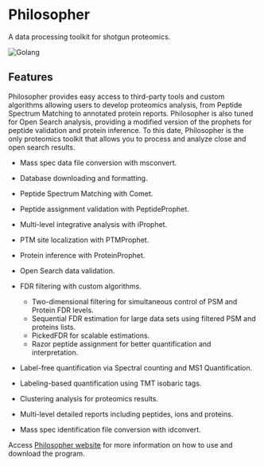 # Philosopher
A data processing toolkit for shotgun proteomics.

![Golang](https://img.shields.io/badge/Go-1.11.2-blue.svg)

## Features
Philosopher provides easy access to third-party tools and custom algorithms allowing users to develop proteomics analysis, from Peptide Spectrum Matching to annotated protein reports. Philosopher is also tuned for Open Search analysis, providing a modified version of the prophets for peptide validation and protein inference. To this date, Philosopher is the only proteomics toolkit that allows you to process and analyze close and open search results.

- Mass spec data file conversion with msconvert.

- Database downloading and formatting.

- Peptide Spectrum Matching with Comet.

- Peptide assignment validation with PeptideProphet.

- Multi-level integrative analysis with iProphet.

- PTM site localization with PTMProphet.

- Protein inference with ProteinProphet.

- Open Search data validation.

- FDR filtering with custom algorithms.

  - Two-dimensional filtering for simultaneous control of PSM and Protein FDR levels.
  - Sequential FDR estimation for large data sets using filtered PSM and proteins lists.
  - PickedFDR for scalable estimations.
  - Razor peptide assignment for better quantification and interpretation.

- Label-free quantification via Spectral counting and MS1 Quantification.

- Labeling-based quantification using TMT isobaric tags.

- Clustering analysis for proteomics results.

- Multi-level detailed reports including peptides, ions and proteins.

- Mass spec identification file conversion with idconvert.


Access [Philosopher website](https://prvst.github.io/philosopher/) for more information on how to use and download the program.
